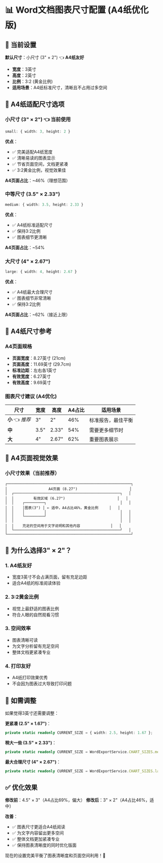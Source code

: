 # 📊 Word文档图表尺寸配置 (A4纸优化版)

## 📏 当前设置

**默认尺寸**：小尺寸 (3" × 2") 👈 **A4纸友好**
- **宽度**：3英寸
- **高度**：2英寸  
- **比例**：3:2 (黄金比例)
- **适用场景**：A4纸标准尺寸，清晰且不占用过多空间

## 🎯 A4纸适配尺寸选项

### 小尺寸 (3" × 2") 👈 **当前使用**
```typescript
small: { width: 3, height: 2 }
```
**优点**：
- ✅ 完美适配A4纸宽度
- ✅ 清晰易读的图表显示
- ✅ 节省页面空间，文档更紧凑
- ✅ 3:2黄金比例，视觉效果佳

**A4页面占比**：~46%（理想范围）

### 中等尺寸 (3.5" × 2.33")
```typescript
medium: { width: 3.5, height: 2.33 }
```
**优点**：
- ✅ A4纸标准适配尺寸
- ✅ 保持3:2比例
- ✅ 图表细节更清晰

**A4页面占比**：~54%

### 大尺寸 (4" × 2.67")
```typescript
large: { width: 4, height: 2.67 }
```
**优点**：
- ✅ A4纸最大合理尺寸
- ✅ 图表细节非常清晰
- ✅ 保持3:2比例

**A4页面占比**：~62%（接近上限）

## 📐 A4纸尺寸参考

### A4页面规格
- **页面宽度**：8.27英寸 (21cm)
- **页面高度**：11.69英寸 (29.7cm)  
- **标准边距**：左右各1英寸
- **有效宽度**：6.27英寸
- **有效高度**：9.69英寸

### 图表尺寸建议 (A4优化)
| 尺寸 | 宽度 | 高度 | A4占比 | 适用场景 |
|------|------|------|--------|----------|
| **小** 👈 *推荐* | 3" | 2" | 46% | 标准报告，最佳平衡 |
| **中** | 3.5" | 2.33" | 54% | 需要更多细节时 |
| **大** | 4" | 2.67" | 62% | 重要图表展示 |

## 🎨 A4页面视觉效果

### 小尺寸效果（当前推荐）
```
┌─────────────────────────────────────────────────────────┐
│                   A4页面 (8.27")                        │
│  ┌─────────────────────────────────────────────────┐   │
│  │         有效区域 (6.27")                        │   │
│  │    ┌─────────┐                                  │   │
│  │    │图表(3") │ ← 适中，A4占比46%，黄金比例     │   │
│  │    │         │                                  │   │
│  │    └─────────┘                                  │   │
│  │                                                 │   │
│  │    充足的空间用于文字说明和其他内容              │   │
│  └─────────────────────────────────────────────────┘   │
└─────────────────────────────────────────────────────────┘
```

## 🚀 为什么选择3" × 2"？

### 1. **A4纸友好**
- 宽度3英寸不会占满页面，留有充足边距
- 适合A4纸的标准阅读体验

### 2. **3:2黄金比例**
- 视觉上最舒适的图表比例
- 符合人眼的自然观看习惯

### 3. **空间效率**
- 图表清晰可读
- 为文字分析留有充足空间
- 整体文档更紧凑专业

### 4. **打印友好**
- A4纸打印效果优秀
- 不会因为图表过大导致打印问题

## 🔧 如需调整

如果觉得3英寸还需要调整：

**更紧凑 (2.5" × 1.67")**：
```typescript
private static readonly CURRENT_SIZE = { width: 2.5, height: 1.67 };
```

**稍大一些 (3.5" × 2.33")**：
```typescript
private static readonly CURRENT_SIZE = WordExportService.CHART_SIZES.medium;
```

**最大合理尺寸 (4" × 2.67")**：
```typescript
private static readonly CURRENT_SIZE = WordExportService.CHART_SIZES.large;
```

## ✅ 优化效果

**修改前**：4.5" × 3"（A4占比69%，偏大）
**修改后**：3" × 2"（A4占比46%，适中）

**改善**：
- ✅ 图表尺寸更适合A4纸阅读
- ✅ 为文字内容留出更多空间
- ✅ 整体文档更加紧凑专业
- ✅ 保持图表清晰度的同时优化版面

现在的设置完美平衡了图表清晰度和页面空间利用！🎯 